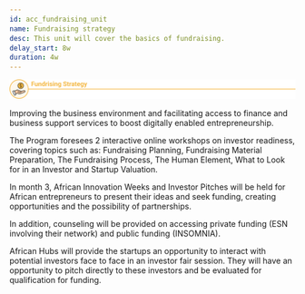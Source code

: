 ```yaml
---
id: acc_fundraising_unit
name: Fundraising strategy
desc: This unit will cover the basics of fundraising.
delay_start: 8w
duration: 4w
---
```

![comps](fund.svg)

Improving the business environment and facilitating access to finance and business support services to boost digitally enabled entrepreneurship.

The Program foresees 2 interactive online workshops on investor readiness, covering topics such as: Fundraising Planning, Fundraising Material Preparation, The Fundraising Process, The Human Element, What to Look for in an Investor and Startup Valuation.

In month 3, African Innovation Weeks and Investor Pitches will be held for African entrepreneurs to present their ideas and seek funding, creating opportunities and the possibility of partnerships.

In addition, counseling will be provided on accessing private funding (ESN involving their network) and public funding (INSOMNIA).

African Hubs will provide the startups an opportunity to interact with potential investors face to face in an investor fair session. They will have an opportunity to pitch directly to these investors and be evaluated for qualification for funding.  
